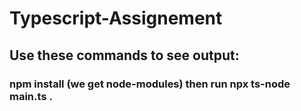 # Typescript-Assignement
## Use these commands to see output:
### npm install (we get node-modules) then run  npx ts-node main.ts .
